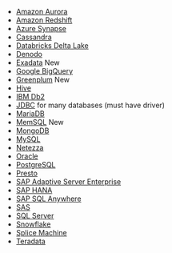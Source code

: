 <ul>
<li><a href="{{"/data-integrate/dataflow/dataflow-amazon-aurora.html" | prepend: site.baseurl}}">Amazon Aurora</a></li>
<li><a href="{{"/data-integrate/dataflow/dataflow-amazon-redshift.html" | prepend: site.baseurl}}">Amazon Redshift</a></li>
<li><a href="{{"/data-integrate/dataflow/dataflow-azure-synapse.html" | prepend: site.baseurl}}">Azure Synapse</a></li>
<li><a href="{{"/data-integrate/dataflow/dataflow-cassandra.html" | prepend: site.baseurl}}">Cassandra</a></li>
<li><a href="{{"/data-integrate/dataflow/dataflow-databricks-delta-lake.html" | prepend: site.baseurl}}">Databricks Delta Lake</a></li>
<li><a href="{{"/data-integrate/dataflow/dataflow-denodo.html" | prepend: site.baseurl}}">Denodo</a></li>
<li><a href="{{"/data-integrate/dataflow/dataflow-exadata.html" | prepend: site.baseurl}}">Exadata</a> <span class="label label-beta">New</span></li>
<li><a href="{{"/data-integrate/dataflow/dataflow-google-bigquery.html" | prepend: site.baseurl}}">Google BigQuery</a></li>
<li><a href="{{"/data-integrate/dataflow/dataflow-greenplum.html" | prepend: site.baseurl}}">Greenplum</a> <span class="label label-beta">New</span></li>
<li><a href="{{"/data-integrate/dataflow/dataflow-hive.html" | prepend: site.baseurl}}">Hive</a></li>
<li><a href="{{"/data-integrate/dataflow/dataflow-ibm-db2.html" | prepend: site.baseurl}}">IBM Db2</a></li>
<li><a href="{{"/data-integrate/dataflow/dataflow-jdbc.html" | prepend: site.baseurl}}">JDBC</a> for many databases (must have driver)</li>
<li><a href="{{"/data-integrate/dataflow/dataflow-mariadb.html" | prepend: site.baseurl}}">MariaDB</a></li>
<li><a href="{{"/data-integrate/dataflow/dataflow-memsql.html" | prepend: site.baseurl}}">MemSQL</a> <span class="label label-beta">New</span></li>
<li><a href="{{"/data-integrate/dataflow/dataflow-mongodb.html" | prepend: site.baseurl}}">MongoDB</a></li>
<li><a href="{{"/data-integrate/dataflow/dataflow-mysql.html" | prepend: site.baseurl}}">MySQL</a></li>
<li><a href="{{"/data-integrate/dataflow/dataflow-netezza.html" | prepend: site.baseurl}}">Netezza</a></li>
<li><a href="{{"/data-integrate/dataflow/dataflow-oracle.html" | prepend: site.baseurl}}">Oracle</a></li>
<li><a href="{{"/data-integrate/dataflow/dataflow-postgresql.html" | prepend: site.baseurl}}">PostgreSQL</a></li>
<li><a href="{{"/data-integrate/dataflow/dataflow-presto.html" | prepend: site.baseurl}}">Presto</a></li>
<li><a href="{{"/data-integrate/dataflow/dataflow-sap-adaptive-server-enterprise.html" | prepend: site.baseurl}}">SAP Adaptive Server Enterprise</a></li>
<li><a href="{{"/data-integrate/dataflow/dataflow-sap-hana.html" | prepend: site.baseurl}}">SAP HANA</a></li>
<li><a href="{{"/data-integrate/dataflow/dataflow-sap-sql-anywhere.html" | prepend: site.baseurl}}">SAP SQL Anywhere</a></li>
<li><a href="{{"/data-integrate/dataflow/dataflow-sas.html" | prepend: site.baseurl}}">SAS</a></li>
<li><a href="{{"/data-integrate/dataflow/dataflow-sql-server.html" | prepend: site.baseurl}}">SQL Server</a></li>
<li><a href="{{"/data-integrate/dataflow/dataflow-snowflake.html" | prepend: site.baseurl}}">Snowflake</a></li>
<li><a href="{{"/data-integrate/dataflow/dataflow-splice-machine.html" | prepend: site.baseurl}}">Splice Machine</a></li>
<li><a href="{{"/data-integrate/dataflow/dataflow-teradata.html" | prepend: site.baseurl}}">Teradata</a></li>
</ul>
